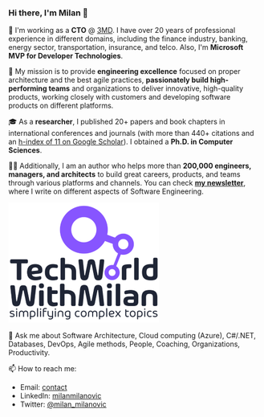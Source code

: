 ### Hi there, I'm Milan 👋


🎯 I'm working as a **CTO** @ [3MD](https://www.3mdinc.com). I have over 20 years of professional experience in different domains, including the finance industry, banking, energy sector, transportation, insurance, and telco. Also, I'm **Microsoft MVP for Developer Technologies**.

🚀 My mission is to provide **engineering excellence** focused on proper architecture and the best agile practices, **passionately build high-performing teams** and organizations to deliver innovative, high-quality products, working closely with customers and developing software products on different platforms.

🎓 As a **researcher**, I published 20+ papers and book chapters in international conferences and journals (with more than 440+ citations and an [h-index of 11 on Google Scholar](https://scholar.google.com/citations?user=9DlmJqcAAAAJ)). I obtained a **Ph.D. in Computer Sciences**. 

✍🏻 Additionally, I am an author who helps more than **200,000 engineers, managers, and architects** to build great careers, products, and teams through various platforms and channels. You can check **[my newsletter](https://newsletter.techworld-with-milan.com/)**, where I write on different aspects of Software Engineering. 

![TechWorld With Milan](TechWorld-logo---transparent.png)

💬 Ask me about Software Architecture, Cloud computing (Azure), C#/.NET, Databases, DevOps, Agile methods, People, Coaching, Organizations, Productivity. 

📫 How to reach me:

* Email: [contact](https://milan.milanovic.org/#contact)
* LinkedIn: [milanmilanovic](https://www.linkedin.com/in/milanmilanovic/)
* Twitter: [@milan_milanovic](https://twitter.com/milan_milanovic)
